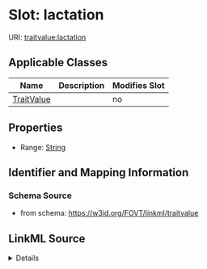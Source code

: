 

# Slot: lactation

URI: [traitvalue:lactation](http://purl.obolibrary.org/obo/FOVT/data#lactation)



<!-- no inheritance hierarchy -->





## Applicable Classes

| Name | Description | Modifies Slot |
| --- | --- | --- |
| [TraitValue](TraitValue.md) |  |  no  |







## Properties

* Range: [String](String.md)





## Identifier and Mapping Information







### Schema Source


* from schema: https://w3id.org/FOVT/linkml/traitvalue




## LinkML Source

<details>
```yaml
name: lactation
from_schema: https://w3id.org/FOVT/linkml/traitvalue
rank: 1000
alias: lactation
domain_of:
- TraitValue
range: string

```
</details>